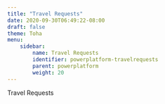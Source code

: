 ```yaml
---
title: "Travel Requests"
date: 2020-09-30T06:49:22-08:00
draft: false
theme: Toha
menu:
    sidebar:
        name: Travel Requests
        identifier: powerplatform-travelrequests
        parent: powerplatform
        weight: 20
---
```


Travel Requests